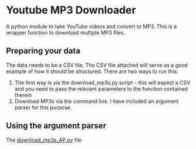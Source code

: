 # Youtube MP3 Downloader
A python module to take YouTube videos and convert to MP3. This is a wrapper function to download multiple MP3 files. 

## Preparing your data
The data needs to be a CSV file. The CSV file attached will serve as a good example of how it should be structured. There are two ways to run this:
1. The first way is via the download_mp3s.py script - this will expect a CSV and you need to pass the relevant parameters to the function contained therein
2. Download MP3s via the command line. I have included an argument parser for this purpose.

## Using the argument parser
The <a href=''>download_mp3s_AP.py</a> file 

